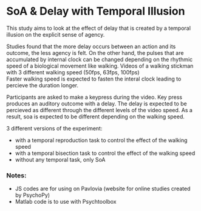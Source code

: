 # SoA & Delay with Temporal Illusion

This study aims to look at the effect of delay that is created by a temporal illusion on the explicit sense of agency.

Studies found that the more delay occurs between an action and its outcome, the less agency is felt.
On the other hand, the pulses that are accumulated by internal clock can be changed depending on the rhythmic speed of a biological movement like walking.
Videos of a walking stickman with 3 different walking speed (50fps, 63fps, 100fps)\
Faster walking speed is expected to fasten the interal clock leading to percieve the duration longer.

Participants are asked to make a keypress during the video.
Key press produces an auditory outcome with a delay.
The delay is expected to be percieved as different through the different levels of the video speed. As a result, soa is expected to be different depending on the walking speed.

3 different versions of the experiment:

- with a temporal reproduction task to control the effect of the walking speed
- with a temporal bisection task to control the effect of the walking speed
- without any temporal task, only SoA

### Notes:
- JS codes are for using on Pavlovia (website for online studies created by PsychoPy) 
- Matlab code is to use with Psychtoolbox
